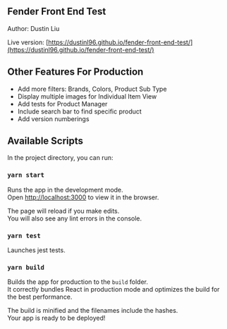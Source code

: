 ## Fender Front End Test
Author: Dustin Liu

Live version: [https://dustinl96.github.io/fender-front-end-test/](https://dustinl96.github.io/fender-front-end-test/)

## Other Features For Production

- Add more filters: Brands, Colors, Product Sub Type
- Display multiple images for Individual Item View
- Add tests for Product Manager
- Include search bar to find specific product
- Add version numberings


## Available Scripts

In the project directory, you can run:

### `yarn start`

Runs the app in the development mode.<br />
Open [http://localhost:3000](http://localhost:3000) to view it in the browser.

The page will reload if you make edits.<br />
You will also see any lint errors in the console.

### `yarn test`

Launches jest tests.<br />

### `yarn build`

Builds the app for production to the `build` folder.<br />
It correctly bundles React in production mode and optimizes the build for the best performance.

The build is minified and the filenames include the hashes.<br />
Your app is ready to be deployed!

